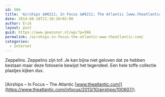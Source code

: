 ```yaml
---
id: 566
title: 'Airships &#8211; In Focus &#8211; The Atlantic [www.theatlantic.com]'
date: 2014-08-18T21:10:28+02:00
author: Erik
layout: post
guid: https://www.geensnor.nl/wp/?p=566
permalink: /airships-in-focus-the-atlantic-www-theatlantic-com/
categories:
  - Internet
---
```

Zeppelins. Zeppelins zijn tof. Je kan bijna niet geloven dat ze hebben bestaan maar deze fotoserie bewijst het tegendeel. Een hele toffe collectie plaatjes kijken dus.

<p style="text-align: center;">
  <a href="https://www.theatlantic.com/infocus/2013/10/airships/100607/"><img src='https://www.geensnor.nl/wp/wp-content/uploads/2014/08/s_a01_60808075.jpg' alt='' /></a>
</p>

[Airships &#8211; In Focus &#8211; The Atlantic [www.theatlantic.com]](https://www.theatlantic.com/infocus/2013/10/airships/100607/).